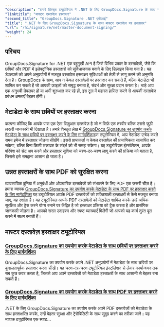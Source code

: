 ```yaml
---
"description": "हमारे विस्तृत ट्यूटोरियल में .NET के लिए GroupDocs.Signature के साथ मास्टर दस्तावेज़ पर हस्ताक्षर करना। मेटाडेटा के साथ छवियों और PDF पर आसानी से हस्ताक्षर करें।"
"linktitle": "मास्टर दस्तावेज़ हस्ताक्षर"
"second_title": "GroupDocs.Signature .NET एपीआई"
"title": ".NET के लिए GroupDocs.Signature के साथ मास्टर दस्तावेज़ पर हस्ताक्षर"
"url": "/hi/signature/net/master-document-signing/"
"weight": 24
---
```


## परिचय

GroupDocs.Signature for .NET एक बहुमुखी API है जिसे विभिन्न प्रकार के दस्तावेज़ों, जैसे कि छवियों और PDF में इलेक्ट्रॉनिक हस्ताक्षरों को सुविधाजनक बनाने के लिए डिज़ाइन किया गया है। यह डेवलपर्स को अपने अनुप्रयोगों में मज़बूत दस्तावेज़ हस्ताक्षर सुविधाओं को तेज़ी से लागू करने की अनुमति देता है। GroupDocs के साथ, आप न केवल दस्तावेज़ों पर हस्ताक्षर कर सकते हैं, बल्कि मेटाडेटा भी शामिल कर सकते हैं जो आपकी फ़ाइलों को समृद्ध बनाता है, संदर्भ और सुरक्षा प्रदान करता है। चाहे आप एक अनुभवी डेवलपर हों या अभी शुरुआत कर रहे हों, इस टूल में महारत हासिल करने से आपकी दस्तावेज़ प्रबंधन क्षमताएँ बेहतर होंगी।

## मेटाडेटा के साथ छवियों पर हस्ताक्षर करना  
कल्पना कीजिए कि आपके पास एक ऐसा विज़ुअल दस्तावेज़ है जो न सिर्फ़ एक तस्वीर बल्कि उससे जुड़ी ज़रूरी जानकारी भी दिखाता है। हमारे विस्तृत लेख में [GroupDocs.Signature का उपयोग करके मेटाडेटा के साथ छवियों पर हस्ताक्षर करने के लिए मार्गदर्शिका](./signing-images-with-metadata/)इस ट्यूटोरियल में, आप मेटाडेटा एम्बेड करते समय इमेज में हस्ताक्षर जोड़ना सीखेंगे। इससे प्राप्तकर्ता न केवल दस्तावेज़ की प्रामाणिकता सत्यापित कर सकेगा, बल्कि बिना किसी रुकावट के संदर्भ को भी समझ सकेगा। यह ट्यूटोरियल इंस्टॉलेशन, आपके परिवेश को सेट अप करने और हस्ताक्षर सुविधा को चरण-दर-चरण लागू करने की प्रक्रिया को बताता है, जिससे इसे समझना आसान हो जाता है।

## उन्नत हस्ताक्षरों के साथ PDF को सुरक्षित करना  
व्यावसायिक दुनिया में अनुबंधों और औपचारिक दस्तावेज़ों को संभालने के लिए PDF एक ज़रूरी चीज़ है। हमारा व्यापक [GroupDocs.Signature का उपयोग करके मेटाडेटा के साथ PDF पर हस्ताक्षर करने के लिए मार्गदर्शिका](./signing-pdf-with-metadata/) यह ट्यूटोरियल आपके PDF दस्तावेज़ों को शक्तिशाली हस्ताक्षरों से कैसे मज़बूत बनाया जाए, यह दर्शाता है। यह ट्यूटोरियल आपके PDF दस्तावेज़ों को मेटाडेटा शामिल करके उन्हें अधिक सुरक्षित और ट्रेस करने योग्य बनाने पर केंद्रित है जो हस्ताक्षर प्रक्रिया को ट्रैक करता है और प्रासंगिक जानकारी जोड़ता है। आपको सरल उदाहरण और स्पष्ट व्याख्याएँ मिलेंगी जो आपको यह कार्य तुरंत पूरा करने में सक्षम बनाती हैं।

## मास्टर दस्तावेज़ हस्ताक्षर ट्यूटोरियल
### [GroupDocs.Signature का उपयोग करके मेटाडेटा के साथ छवियों पर हस्ताक्षर करने के लिए मार्गदर्शिका](./signing-images-with-metadata/)
GroupDocs.Signature का उपयोग करके अपने .NET अनुप्रयोगों में मेटाडेटा के साथ छवियों पर कुशलतापूर्वक हस्ताक्षर करना सीखें। यह चरण-दर-चरण ट्यूटोरियल इंस्टॉलेशन से लेकर कार्यान्वयन तक सब कुछ कवर करता है, जिससे आप अपने दस्तावेज़ों को मेटाडेटा हस्ताक्षरों के साथ आसानी से बेहतर बना सकते हैं।
### [GroupDocs.Signature का उपयोग करके मेटाडेटा के साथ PDF पर हस्ताक्षर करने के लिए मार्गदर्शिका](./signing-pdf-with-metadata/)
.NET के लिए GroupDocs.Signature का उपयोग करके अपने PDF दस्तावेज़ों को मेटाडेटा के साथ हस्ताक्षरित करके, उन्हें बेहतर सुरक्षा और ट्रेसेबिलिटी के साथ सुदृढ़ करने का तरीका जानें। यह व्यापक ट्यूटोरियल एक स्पष्ट...